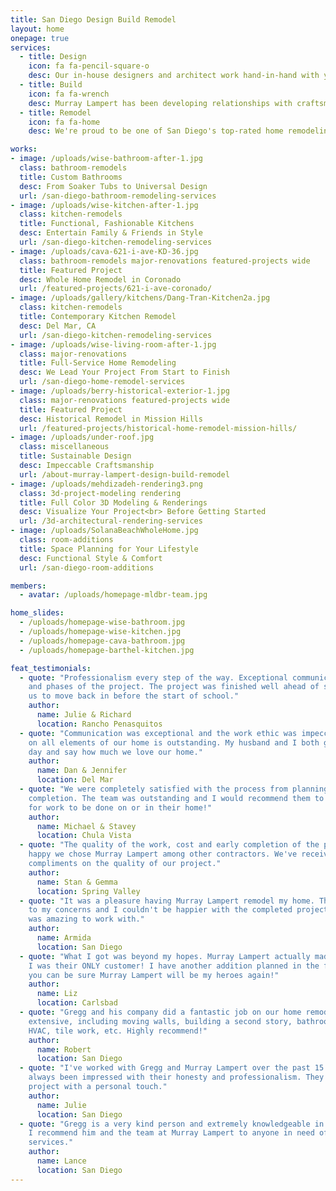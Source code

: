```yaml
---
title: San Diego Design Build Remodel
layout: home
onepage: true
services:
  - title: Design
    icon: fa fa-pencil-square-o
    desc: Our in-house designers and architect work hand-in-hand with you to create the perfect design to make your dream home a reality.
  - title: Build
    icon: fa fa-wrench
    desc: Murray Lampert has been developing relationships with craftsman, material suppliers, and building officials in San Diego for over 40 years.
  - title: Remodel
    icon: fa fa-home
    desc: We're proud to be one of San Diego's top-rated home remodeling contractor. We specialize in design-build packages, along with a host of other remodeling services.

works:
- image: /uploads/wise-bathroom-after-1.jpg
  class: bathroom-remodels
  title: Custom Bathrooms
  desc: From Soaker Tubs to Universal Design
  url: /san-diego-bathroom-remodeling-services
- image: /uploads/wise-kitchen-after-1.jpg
  class: kitchen-remodels
  title: Functional, Fashionable Kitchens
  desc: Entertain Family & Friends in Style
  url: /san-diego-kitchen-remodeling-services
- image: /uploads/cava-621-i-ave-KD-36.jpg
  class: bathroom-remodels major-renovations featured-projects wide
  title: Featured Project
  desc: Whole Home Remodel in Coronado
  url: /featured-projects/621-i-ave-coronado/
- image: /uploads/gallery/kitchens/Dang-Tran-Kitchen2a.jpg
  class: kitchen-remodels
  title: Contemporary Kitchen Remodel
  desc: Del Mar, CA
  url: /san-diego-kitchen-remodeling-services
- image: /uploads/wise-living-room-after-1.jpg
  class: major-renovations
  title: Full-Service Home Remodeling
  desc: We Lead Your Project From Start to Finish
  url: /san-diego-home-remodel-services
- image: /uploads/berry-historical-exterior-1.jpg
  class: major-renovations featured-projects wide
  title: Featured Project
  desc: Historical Remodel in Mission Hills
  url: /featured-projects/historical-home-remodel-mission-hills/
- image: /uploads/under-roof.jpg
  class: miscellaneous
  title: Sustainable Design
  desc: Impeccable Craftsmanship
  url: /about-murray-lampert-design-build-remodel
- image: /uploads/mehdizadeh-rendering3.png
  class: 3d-project-modeling rendering
  title: Full Color 3D Modeling & Renderings
  desc: Visualize Your Project<br> Before Getting Started
  url: /3d-architectural-rendering-services
- image: /uploads/SolanaBeachWholeHome.jpg
  class: room-additions
  title: Space Planning for Your Lifestyle
  desc: Functional Style & Comfort
  url: /san-diego-room-additions

members:
  - avatar: /uploads/homepage-mldbr-team.jpg

home_slides:
  - /uploads/homepage-wise-bathroom.jpg
  - /uploads/homepage-wise-kitchen.jpg
  - /uploads/homepage-cava-bathroom.jpg
  - /uploads/homepage-barthel-kitchen.jpg

feat_testimonials:
  - quote: "Professionalism every step of the way. Exceptional communication in all aspects
    and phases of the project. The project was finished well ahead of schedule, allowing
    us to move back in before the start of school."
    author:
      name: Julie & Richard
      location: Rancho Penasquitos
  - quote: "Communication was exceptional and the work ethic was impeccable. The craftsmanship
    on all elements of our home is outstanding. My husband and I both get up every
    day and say how much we love our home."
    author:
      name: Dan & Jennifer
      location: Del Mar
  - quote: "We were completely satisfied with the process from planning, execution, to
    completion. The team was outstanding and I would recommend them to anyone looking
    for work to be done on or in their home!"
    author:
      name: Michael & Stavey
      location: Chula Vista
  - quote: "The quality of the work, cost and early completion of the project makes us
    happy we chose Murray Lampert among other contractors. We've received a lot of
    compliments on the quality of our project."
    author:
      name: Stan & Gemma
      location: Spring Valley
  - quote: "It was a pleasure having Murray Lampert remodel my home. They were very attentive
    to my concerns and I couldn't be happier with the completed project. Murray Lampert
    was amazing to work with."
    author:
      name: Armida
      location: San Diego
  - quote: "What I got was beyond my hopes. Murray Lampert actually made me feel like
    I was their ONLY customer! I have another addition planned in the future, and
    you can be sure Murray Lampert will be my heroes again!"
    author:
      name: Liz
      location: Carlsbad
  - quote: "Gregg and his company did a fantastic job on our home remodel! The work was
    extensive, including moving walls, building a second story, bathrooms, cabinets,
    HVAC, tile work, etc. Highly recommend!"
    author:
      name: Robert
      location: San Diego
  - quote: "I've worked with Gregg and Murray Lampert over the past 15 years and I've
    always been impressed with their honesty and professionalism. They treat each
    project with a personal touch."
    author:
      name: Julie
      location: San Diego
  - quote: "Gregg is a very kind person and extremely knowledgeable in all areas of construction.
    I recommend him and the team at Murray Lampert to anyone in need of quality construction
    services."
    author:
      name: Lance
      location: San Diego
---
```

